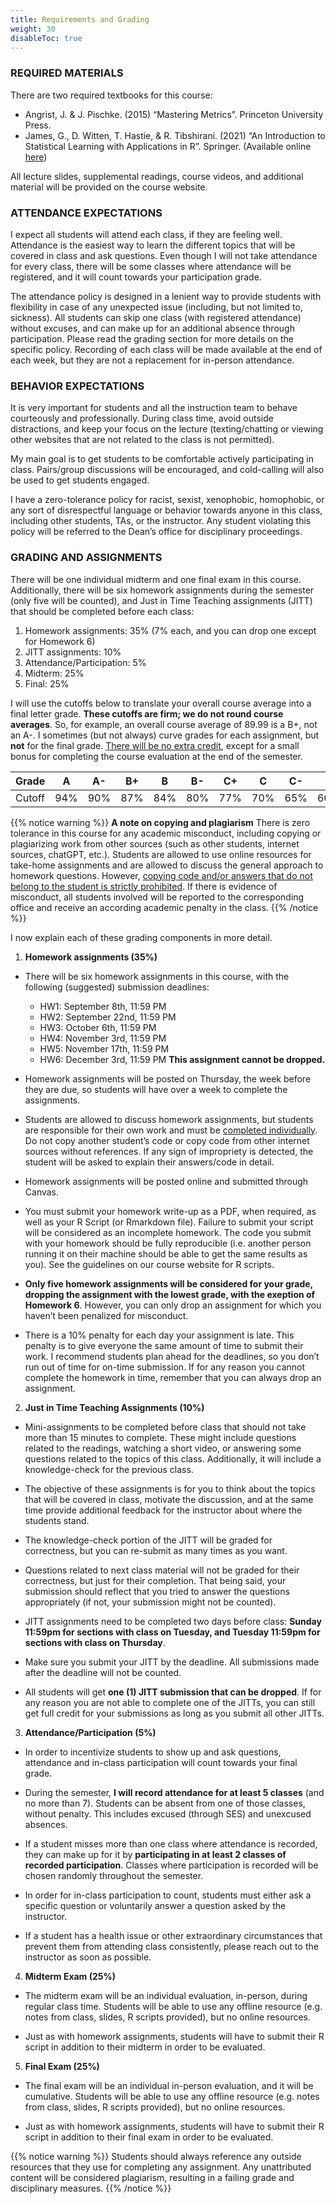 ```yaml
---
title: Requirements and Grading
weight: 30
disableToc: true
---
```


### REQUIRED MATERIALS

There are two required textbooks for this course:

-	Angrist, J. & J. Pischke. (2015) “Mastering Metrics”. Princeton University Press.
-	James, G., D. Witten, T. Hastie, & R. Tibshirani. (2021) “An Introduction to Statistical Learning with Applications in R”. Springer. (Available online [here](https://www.statlearning.com/)) 

All lecture slides, supplemental readings, course videos, and additional material will be provided on the course website.


### ATTENDANCE EXPECTATIONS

I expect all students will attend each class, if they are feeling well. Attendance is the easiest way to learn the different topics that will be covered in class and ask questions. Even though I will not take attendance for every class, there will be some classes where attendance will be registered, and it will count towards your participation grade. 

The attendance policy is designed in a lenient way to provide students with flexibility in case of any unexpected issue (including, but not limited to, sickness). All students can skip one class (with registered attendance) without excuses, and can make up for an additional absence through participation. Please read the grading section for more details on the specific policy.
Recording of each class will be made available at the end of each week, but they are not a replacement for in-person attendance.


### BEHAVIOR EXPECTATIONS

It is very important for students and all the instruction team to behave courteously and professionally. During class time, avoid outside distractions, and keep your focus on the lecture (texting/chatting or viewing other websites that are not related to the class is not permitted).

My main goal is to get students to be comfortable actively participating in class. Pairs/group discussions will be encouraged, and cold-calling will also be used to get students engaged.

I have a zero-tolerance policy for racist, sexist, xenophobic, homophobic, or any sort of disrespectful language or behavior towards anyone in this class, including other students, TAs, or the instructor. Any student violating this policy will be referred to the Dean’s office for disciplinary proceedings. 


### GRADING AND ASSIGNMENTS

There will be one individual midterm and one final exam in this course. Additionally, there will be six homework assignments during the semester (only five will be counted), and Just in Time Teaching assignments (JITT) that should be completed before each class:

1.	Homework assignments: 35% (7% each, and you can drop one except for Homework 6)
2.	JITT assignments: 10%
3.  Attendance/Participation: 5%
3.	Midterm: 25%
4.	Final: 25%

I will use the cutoffs below to translate your overall course average into a final letter grade. **These cutoffs are firm; we do not round course averages**. So, for example, an overall course average of 89.99 is a B+, not an A-. I sometimes (but not always) curve grades for each assignment, but **not** for the final grade. <u>There will be no extra credit</u>, except for a small bonus for completing the course evaluation at the end of the semester.


|Grade|A|A-|B+|B|B-|C+|C|C-|D|F|
|-----|-|--|--|-|--|--|-|--|-|-|
|Cutoff|94%|90%|87%|84%|80%|77%|70%|65%|60%|<60%|

{{% notice warning %}}
**A note on copying and plagiarism**
There is zero tolerance in this course for any academic misconduct, including copying or plagiarizing work from other sources (such as other students, internet sources, chatGPT, etc.). Students are allowed to use online resources for take-home assignments and are allowed to discuss the general approach to homework questions. However, <u>copying code and/or answers that do not belong to the student is strictly prohibited</u>. If there is evidence of misconduct, all students involved will be reported to the corresponding office and receive an according academic penalty in the class.
{{% /notice %}}

I now explain each of these grading components in more detail. 

1.	**Homework assignments (35%)**

-	There will be six homework assignments in this course, with the following (suggested) submission deadlines:

	- HW1: September 8th, 11:59 PM
	- HW2: September 22nd, 11:59 PM
	- HW3: October 6th, 11:59 PM
	- HW4: November 3rd, 11:59 PM
	- HW5: November 17th, 11:59 PM
	- HW6: December 3rd, 11:59 PM **This assignment cannot be dropped.**

- Homework assignments will be posted on Thursday, the week before they are due, so students will have over a week to complete the assignments.
 
- Students are allowed to discuss homework assignments, but students are responsible for their own work and must be <u>completed individually</u>. Do not copy another student’s code or copy code from other internet sources without references. If any sign of impropriety is detected, the student will be asked to explain their answers/code in detail. 

-	Homework assignments will be posted online and submitted through Canvas.  

-	You must submit your homework write-up as a PDF, when required, as well as your R Script (or Rmarkdown file). Failure to submit your script will be considered as an incomplete homework. The code you submit with your homework should be fully reproducible (i.e. another person running it on their machine should be able to get the same results as you). See the guidelines on our course website for R scripts.

-	**Only five homework assignments will be considered for your grade, dropping the assignment with the lowest grade, with the exeption of Homework 6**. However, you can only drop an assignment for which you haven’t been penalized for misconduct.  

-	There is a 10% penalty for each day your assignment is late. This penalty is to give everyone the same amount of time to submit their work. I recommend students plan ahead for the deadlines, so you don’t run out of time for on-time submission. If for any reason you cannot complete the homework in time, remember that you can always drop an assignment.


2.	**Just in Time Teaching Assignments (10%)**

-	Mini-assignments to be completed before class that should not take more than 15 minutes to complete. These might include questions related to the readings, watching a short video, or answering some questions related to the topics of this class. Additionally, it will include a knowledge-check for the previous class.

-	The objective of these assignments is for you to think about the topics that will be covered in class, motivate the discussion, and at the same time provide additional feedback for the instructor about where the students stand.

-	The knowledge-check portion of the JITT will be graded for correctness, but you can re-submit as many times as you want.

-	Questions related to next class material will not be graded for their correctness, but just for their completion. That being said, your submission should reflect that you tried to answer the questions appropriately (if not, your submission might not be counted).

-	JITT assignments need to be completed two days before class: **Sunday 11:59pm for sections with class on Tuesday, and Tuesday 11:59pm for sections with class on Thursday**.

-	Make sure you submit your JITT by the deadline. All submissions made after the deadline will not be counted.

-	All students will get **one (1) JITT submission that can be dropped**. If for any reason you are not able to complete one of the JITTs, you can still get full credit for your submissions as long as you submit all other JITTs.

3. **Attendance/Participation (5%)**

-	In order to incentivize students to show up and ask questions, attendance and in-class participation will count towards your final grade.

-	During the semester, **I will record attendance for at least 5 classes** (and no more than 7). Students can be absent from one of those classes, without penalty. This includes excused (through SES) and unexcused absences.

-	If a student misses more than one class where attendance is recorded, they can make up for it by **participating in at least 2 classes of recorded participation**. Classes where participation is recorded will be chosen randomly throughout the semester.

-	In order for in-class participation to count, students must either ask a specific question or voluntarily answer a question asked by the instructor.

-	If a student has a health issue or other extraordinary circumstances that prevent them from attending class consistently, please reach out to the instructor as soon as possible.


4.	**Midterm Exam (25%)**

-	The midterm exam will be an individual evaluation, in-person, during regular class time. Students will be able to use any offline resource (e.g. notes from class, slides, R scripts provided), but no online resources.

-	Just as with homework assignments, students will have to submit their R script in addition to their midterm in order to be evaluated.


5.	**Final Exam (25%)**

-	The final exam will be an individual in-person evaluation, and it will be cumulative. Students will be able to use any offline resource (e.g. notes from class, slides, R scripts provided), but no online resources.

-	Just as with homework assignments, students will have to submit their R script in addition to their final exam in order to be evaluated.


{{% notice warning %}}
Students should always reference any outside resources that they use for completing any assignment. Any unattributed content will be considered plagiarism, resulting in a failing grade and disciplinary measures.
{{% /notice %}}
